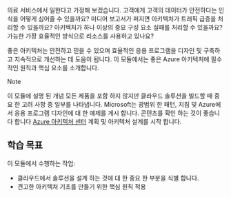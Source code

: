 의료 서비스에서 일한다고 가정해 보겠습니다. 고객에게 고객의 데이터가 안전하다는 인식을 어떻게 심어줄 수 있을까요? 미디어 보고서가 퍼지면 아키텍처가 트래픽 급증을 처리할 수 있을까요? 아키텍처가 하나 이상의 중요 구성 요소 실패를 처리할 수 있을까요? 가능한 가장 효율적인 방식으로 리소스를 사용하고 있나요?

좋은 아키텍처는 안전하고 믿을 수 있으며 효율적인 응용 프로그램을 디자인 및 구축하고 지속적으로 개선하는 데 도움이 됩니다. 이 모듈에서는 좋은 Azure 아키텍처에 필수적인 원칙과 핵심 요소를 소개합니다.

> [!NOTE]
> 이 모듈에 설명 된 개념 모든 제품을 포함 하지 않지만 클라우드 솔루션을 빌드할 때 중요 한 고려 사항 중 일부를 나타냅니다. Microsoft는 광범위 한 패턴, 지침 및 Azure에서 응용 프로그램 디자인에 대 한 예제를 게시 합니다. 콘텐츠를 확인 하는 것이 좋습니다 합니다 [Azure 아키텍처 센터](https://docs.microsoft.com/azure/architecture/) 계획 및 아키텍처 설계를 시작 합니다.

## <a name="learning-objectives"></a>학습 목표

이 모듈에서 수행하는 작업:

- 클라우드에서 솔루션을 설계 하는 것에 대 한 중요 한 부분을 식별 합니다.
- 견고한 아키텍처 기초를 만들기 위한 핵심 원칙 적용